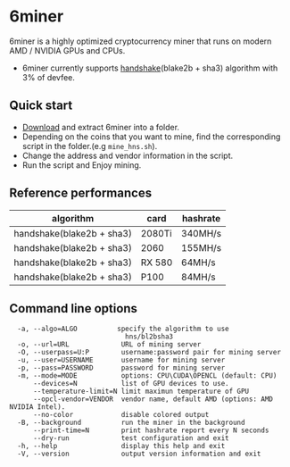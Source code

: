 # 6miner

6miner is a highly optimized cryptocurrency miner that runs on modern AMD / NVIDIA GPUs and CPUs. 
* 6miner currently supports [handshake](https://handshake.org/)(blake2b + sha3) algorithm with 3% of devfee.

## Quick start
* [Download](https://github.com/6block/6miner/releases/latest) and extract 6miner into a folder.
* Depending on the coins that you want to mine, find the corresponding script in the folder.(e.g `mine_hns.sh`).
* Change the address and vendor information in the script.
* Run the script and Enjoy mining.

## Reference performances
| algorithm | card | hashrate | 
| --- | --- | --- |
| handshake(blake2b + sha3) | 2080Ti | 340MH/s |
| handshake(blake2b + sha3) | 2060 | 155MH/s |
| handshake(blake2b + sha3) | RX 580 | 64MH/s |
| handshake(blake2b + sha3) | P100 | 84MH/s |


## Command line options
```
  -a, --algo=ALGO          specify the algorithm to use
                             hns/bl2bsha3
  -o, --url=URL             URL of mining server
  -O, --userpass=U:P        username:password pair for mining server
  -u, --user=USERNAME       username for mining server
  -p, --pass=PASSWORD       password for mining server
  -m, --mode=MODE           options: CPU\CUDA\OPENCL (default: CPU)
      --devices=N           list of GPU devices to use.
      --temperature-limit=N limit maximun temperature of GPU
      --opcl-vendor=VENDOR  vendor name, default AMD (options: AMD NVIDIA Intel).
      --no-color            disable colored output
  -B, --background          run the miner in the background
      --print-time=N        print hashrate report every N seconds
      --dry-run             test configuration and exit
  -h, --help                display this help and exit
  -V, --version             output version information and exit
```
